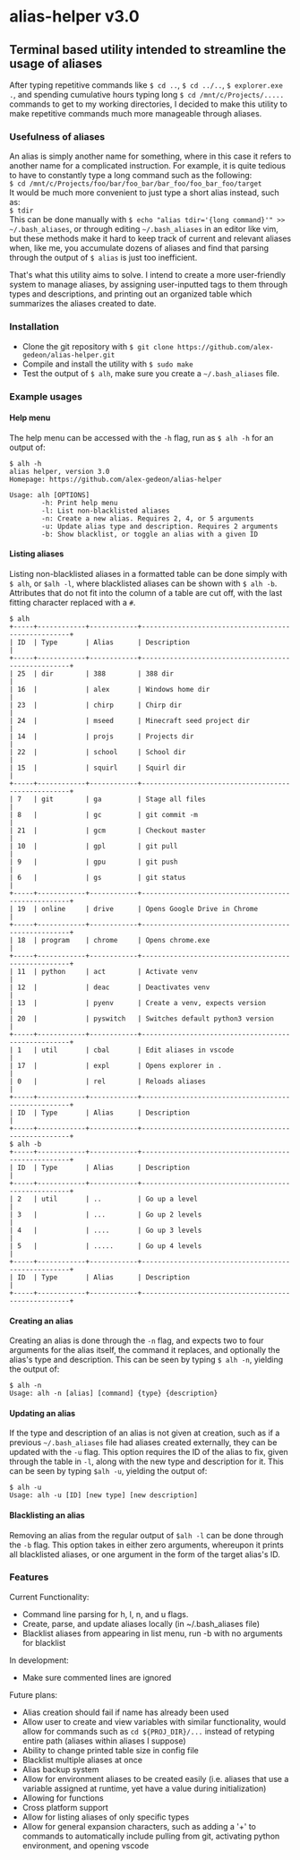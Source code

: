 # alias-helper v3.0

## Terminal based utility intended to streamline the usage of aliases

After typing repetitive commands like `$ cd ..`, `$ cd ../..`, `$ explorer.exe .`, and spending cumulative hours typing long `$ cd /mnt/c/Projects/.....` commands to get to my working directories, I decided to make this utility to make repetitive commands much more manageable through aliases.

### Usefulness of aliases

An alias is simply another name for something, where in this case it refers to another name for a complicated instruction. For example, it is quite tedious to have to constantly type a long command such as the following:  
`$ cd /mnt/c/Projects/foo/bar/foo_bar/bar_foo/foo_bar_foo/target`  
It would be much more convenient to just type a short alias instead, such as:  
`$ tdir`  
This can be done manually with `$ echo "alias tdir='{long command}'" >> ~/.bash_aliases`, or through editing `~/.bash_aliases` in an editor like vim, but these methods make it hard to keep track of current and relevant aliases when, like me, you accumulate dozens of aliases and find that parsing through the output of `$ alias` is just too inefficient.

That's what this utility aims to solve. I intend to create a more user-friendly system to manage aliases, by assigning user-inputted tags to them through types and descriptions, and printing out an organized table which summarizes the aliases created to date.

### Installation

- Clone the git repository with `$ git clone https://github.com/alex-gedeon/alias-helper.git`
- Compile and install the utility with `$ sudo make`
- Test the output of `$ alh`, make sure you create a `~/.bash_aliases` file.

### Example usages

#### Help menu

The help menu can be accessed with the `-h` flag, run as `$ alh -h` for an output of:

``` none
$ alh -h
alias helper, version 3.0
Homepage: https://github.com/alex-gedeon/alias-helper

Usage: alh [OPTIONS]
        -h: Print help menu
        -l: List non-blacklisted aliases
        -n: Create a new alias. Requires 2, 4, or 5 arguments
        -u: Update alias type and description. Requires 2 arguments
        -b: Show blacklist, or toggle an alias with a given ID
```

#### Listing aliases

Listing non-blacklisted aliases in a formatted table can be done simply with `$ alh`, or `$alh -l`, where blacklisted aliases can be shown with `$ alh -b`. Attributes that do not fit into the column of a table are cut off, with the last fitting character replaced with a `#`.

``` none
$ alh
+-----+------------+------------+----------------------------------------------------+
| ID  | Type       | Alias      | Description                                        |
+-----+------------+------------+----------------------------------------------------+
| 25  | dir        | 388        | 388 dir                                            |
| 16  |            | alex       | Windows home dir                                   |
| 23  |            | chirp      | Chirp dir                                          |
| 24  |            | mseed      | Minecraft seed project dir                         |
| 14  |            | projs      | Projects dir                                       |
| 22  |            | school     | School dir                                         |
| 15  |            | squirl     | Squirl dir                                         |
+-----+------------+------------+----------------------------------------------------+
| 7   | git        | ga         | Stage all files                                    |
| 8   |            | gc         | git commit -m                                      |
| 21  |            | gcm        | Checkout master                                    |
| 10  |            | gpl        | git pull                                           |
| 9   |            | gpu        | git push                                           |
| 6   |            | gs         | git status                                         |
+-----+------------+------------+----------------------------------------------------+
| 19  | online     | drive      | Opens Google Drive in Chrome                       |
+-----+------------+------------+----------------------------------------------------+
| 18  | program    | chrome     | Opens chrome.exe                                   |
+-----+------------+------------+----------------------------------------------------+
| 11  | python     | act        | Activate venv                                      |
| 12  |            | deac       | Deactivates venv                                   |
| 13  |            | pyenv      | Create a venv, expects version                     |
| 20  |            | pyswitch   | Switches default python3 version                   |
+-----+------------+------------+----------------------------------------------------+
| 1   | util       | cbal       | Edit aliases in vscode                             |
| 17  |            | expl       | Opens explorer in .                                |
| 0   |            | rel        | Reloads aliases                                    |
+-----+------------+------------+----------------------------------------------------+
| ID  | Type       | Alias      | Description                                        |
+-----+------------+------------+----------------------------------------------------+
$ alh -b
+-----+------------+------------+----------------------------------------------------+
| ID  | Type       | Alias      | Description                                        |
+-----+------------+------------+----------------------------------------------------+
| 2   | util       | ..         | Go up a level                                      |
| 3   |            | ...        | Go up 2 levels                                     |
| 4   |            | ....       | Go up 3 levels                                     |
| 5   |            | .....      | Go up 4 levels                                     |
+-----+------------+------------+----------------------------------------------------+
| ID  | Type       | Alias      | Description                                        |
+-----+------------+------------+----------------------------------------------------+
```

#### Creating an alias

Creating an alias is done through the `-n` flag, and expects two to four arguments for the alias itself, the command it replaces, and optionally the alias's type and description. This can be seen by typing `$ alh -n`, yielding the output of:

``` none
$ alh -n
Usage: alh -n [alias] [command] {type} {description}
```

#### Updating an alias

If the type and description of an alias is not given at creation, such as if a previous `~/.bash_aliases` file had aliases created externally, they can be updated with the `-u` flag. This option requires the ID of the alias to fix, given through the table in `-l`, along with the new type and description for it. This can be seen by typing `$alh -u`, yielding the output of:

``` none
$ alh -u
Usage: alh -u [ID] [new type] [new description]
```

#### Blacklisting an alias

Removing an alias from the regular output of `$alh -l` can be done through the `-b` flag. This option takes in either zero arguments, whereupon it prints all blacklisted aliases, or one argument in the form of the target alias's ID.

### Features

Current Functionality:

- Command line parsing for h, l, n, and u flags.
- Create, parse, and update aliases locally (in ~/.bash_aliases file)
- Blacklist aliases from appearing in list menu, run -b with no arguments for blacklist

In development:

- Make sure commented lines are ignored

Future plans:

- Alias creation should fail if name has already been used
- Allow user to create and view variables with similar functionality, would allow for commands such as `cd ${PROJ_DIR}/...` instead of retyping entire path (aliases within aliases I suppose)
- Ability to change printed table size in config file
- Blacklist multiple aliases at once
- Alias backup system
- Allow for environment aliases to be created easily (i.e. aliases that use a variable assigned at runtime, yet have a value during initialization)
- Allowing for functions
- Cross platform support
- Allow for listing aliases of only specific types
- Allow for general expansion characters, such as adding a '+' to commands to automatically include pulling from git, activating python environment, and opening vscode
